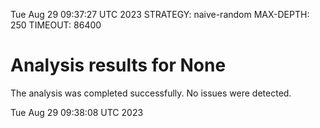 Tue Aug 29 09:37:27 UTC 2023
STRATEGY: naive-random
MAX-DEPTH: 250
TIMEOUT: 86400
# Analysis results for None
The analysis was completed successfully. No issues were detected.

Tue Aug 29 09:38:08 UTC 2023
